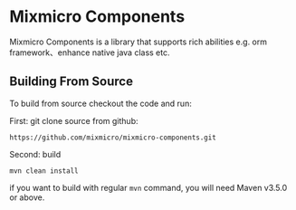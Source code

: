 # Mixmicro Components

Mixmicro Components is a library that supports rich abilities e.g. orm framework、enhance native java class etc.

## Building From Source

To build from source checkout the code and run:


First: git clone source from github:
```
https://github.com/mixmicro/mixmicro-components.git
```

Second: build
```
mvn clean install
```
if you want to build with regular `mvn` command, you will need Maven v3.5.0 or above.